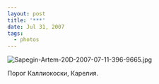 ```yaml
---
layout: post
title: '***'
date: Jul 31, 2007
tags:
  - photos
---
```


![Sapegin-Artem-20D-2007-07-11-396-9665.jpg](photo://474)

Порог Каллиокоски, Карелия.
